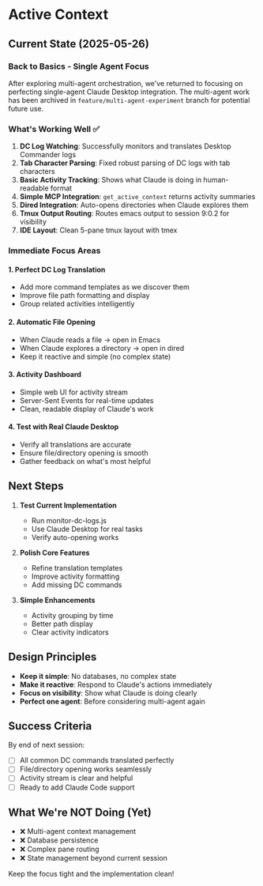 # Active Context

## Current State (2025-05-26)

### Back to Basics - Single Agent Focus
After exploring multi-agent orchestration, we've returned to focusing on perfecting single-agent Claude Desktop integration. The multi-agent work has been archived in `feature/multi-agent-experiment` branch for potential future use.

### What's Working Well ✅
1. **DC Log Watching**: Successfully monitors and translates Desktop Commander logs
2. **Tab Character Parsing**: Fixed robust parsing of DC logs with tab characters
3. **Basic Activity Tracking**: Shows what Claude is doing in human-readable format  
4. **Simple MCP Integration**: `get_active_context` returns activity summaries
5. **Dired Integration**: Auto-opens directories when Claude explores them
6. **Tmux Output Routing**: Routes emacs output to session 9:0.2 for visibility
7. **IDE Layout**: Clean 5-pane tmux layout with tmex

### Immediate Focus Areas

#### 1. Perfect DC Log Translation
- Add more command templates as we discover them
- Improve file path formatting and display
- Group related activities intelligently

#### 2. Automatic File Opening
- When Claude reads a file → open in Emacs
- When Claude explores a directory → open in dired
- Keep it reactive and simple (no complex state)

#### 3. Activity Dashboard
- Simple web UI for activity stream
- Server-Sent Events for real-time updates
- Clean, readable display of Claude's work

#### 4. Test with Real Claude Desktop
- Verify all translations are accurate
- Ensure file/directory opening is smooth
- Gather feedback on what's most helpful

## Next Steps

1. **Test Current Implementation**
   - Run monitor-dc-logs.js
   - Use Claude Desktop for real tasks
   - Verify auto-opening works

2. **Polish Core Features**
   - Refine translation templates
   - Improve activity formatting
   - Add missing DC commands

3. **Simple Enhancements**
   - Activity grouping by time
   - Better path display
   - Clear activity indicators

## Design Principles

- **Keep it simple**: No databases, no complex state
- **Make it reactive**: Respond to Claude's actions immediately
- **Focus on visibility**: Show what Claude is doing clearly
- **Perfect one agent**: Before considering multi-agent again

## Success Criteria

By end of next session:
- [ ] All common DC commands translated perfectly
- [ ] File/directory opening works seamlessly
- [ ] Activity stream is clear and helpful
- [ ] Ready to add Claude Code support

## What We're NOT Doing (Yet)

- ❌ Multi-agent context management
- ❌ Database persistence
- ❌ Complex pane routing
- ❌ State management beyond current session

Keep the focus tight and the implementation clean!
